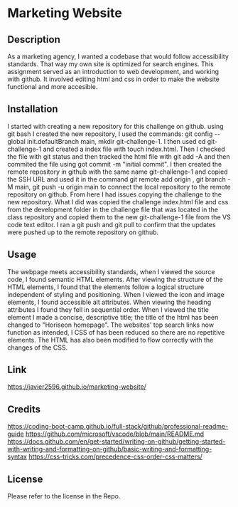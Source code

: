 # Marketing Website

## Description

As a marketing agency, I wanted a codebase that would follow accessibility standards. That way my own site is optimized for search engines. This assignment served as an introduction to web development, and working with github. It involved editing html and css in order to make the website functional and more accesible.

## Installation

I started with creating a new repository for this challenge on github. using git bash I created the new repository, I used the commands: git config --global init.defaultBranch main, mkdir git-challenge-1. I then used cd git-challenge-1 and created a index file with touch index.html. Then I checked the file with git status and then tracked the html file with git add -A and then commited the file using got commit -m "initial commit". I then created the remote repository in github with the same name git-challenge-1 and copied the SSH URL and used it in the command git remote add origin <SSH URL>, git branch -M main, git push -u origin main to connect the local repository to the remote repository on github. From here I had issues copying the challenge to the new repository. What I did was copied the challenge index.html file and css from the development folder in the challenge file that was located in the class repository and copied them to the new git-challenge-1 file from the VS code text editor. I ran a git push and git pull to confirm that the updates were pushed up to the remote repository on github.    

## Usage

The webpage meets accessibility standards, when I viewed the source code, I found semantic HTML elements. After viewing the structure of the HTML elements, I found that the elements follow a logical structure independent of styling and positioning. When I viewed the icon and image elements, I found accessible alt attributes. When viewing the heading attributes I found they fell in sequential order. When I viewed the title element I made a concise, descriptive title; the title of the html has been changed to "Horiseon homepage". The websites' top search links now function as intended, I CSS of has been reduced so there are no repetitive elements. The HTML has also been modified to flow correctly with the changes of the CSS. 

## Link
  
https://javier2596.github.io/marketing-website/

## Credits

https://coding-boot-camp.github.io/full-stack/github/professional-readme-guide 
https://github.com/microsoft/vscode/blob/main/README.md 
https://docs.github.com/en/get-started/writing-on-github/getting-started-with-writing-and-formatting-on-github/basic-writing-and-formatting-syntax
https://css-tricks.com/precedence-css-order-css-matters/ 

## License

Please refer to the license in the Repo.


